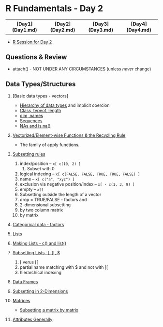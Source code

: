 # R Fundamentals - Day 2

<!-- 
1. Everything is a copy (and copy on write).
-->

<center>
<div>
<table>
<tr>
<th>[Day1](Day1.md)</th><th>[Day2](Day2.md)</th><th>[Day3](Day3.md)</th><th>[Day4](Day4.md)</th>
</tr>
</table>
</div>
</center>

+ [R Session for Day 2](RSession2)

## Questions & Review 

+ attach() - NOT UNDER ANY CIRCUMSTANCES (unless *never* change)

## Data Types/Structures

1. [Basic data types - vectors]   <!-- (BasicTypes.html) -->
    + [Hierarchy of data types](VectorHierarchy.html) and implicit coercion
    + [Class, typeof, length](Attributes.html)
    + [dim, names](Attributes.html)
	+ [Sequences](Sequences.html)
	+ [NAs and is.na()](NA.html)
1. [Vectorized/Element-wise Functions & the Recycling Rule](RecyclingRule.html)
    + The family of apply functions.	
1. [Subsetting rules](Subsetting.html)
    1.  index/position – `x[ c(10, 2) ]`
		1.  Subset with 0
    1.  logical indexing – `x[ c(FALSE, FALSE, TRUE, TRUE, FALSE) ]`
    1.  name – `x[ c("a", "xyz") ]`
    1.  exclusion via negative position/index – `x[ - c(1, 3, 9) ]`
    1.  empty – `x[]`
	1.  Subsetting outside the length of a vector		
	1.  drop = TRUE/FALSE - factors and 	
	1.  2-dimensional subsetting
	1.  by two column matrix
	1.  by matrix
1. [Categorical data - factors](Factors.html)	
1. [Lists](Lists.html)
1. [Making Lists - c() and list()](ListAndC.html)
1. [Subsetting Lists -\[, \[\[, $](Subsetting.html)
    1. \[ verus \[\[
    1. partial name matching with $ and not with \[\[
    1. hierarchical indexing
1. [Data Frames](DataFrames.html)	
1. [Subsetting in 2-Dimensions](Subsetting2D.html)

1. [Matrices](Matrices.html)
    + [Subsetting a matrix by matrix](MatrixSubsetting.html)

1. [Attributes Generally](Attributes2.html)
